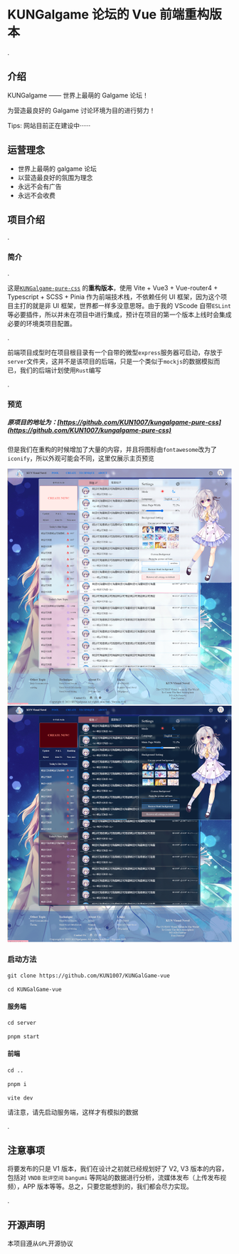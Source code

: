 # KUNGalgame 论坛的 Vue 前端重构版本

.

## 介绍

KUNGalgame  ——  世界上最萌的 Galgame 论坛！

为营造最良好的 Galgame 讨论环境为目的进行努力！

Tips: 网站目前正在建设中······



## 运营理念

- 世界上最萌的 galgame 论坛
- 以营造最良好的氛围为理念
- 永远不会有广告
- 永远不会收费



## 项目介绍

.

### 简介

.

这是[`KUNGalgame-pure-css`](https://github.com/KUN1007/kungalgame-pure-css) 的**重构版本**，使用 Vite + Vue3 + Vue-router4 + Typescript + SCSS + Pinia 作为前端技术栈，不依赖任何 UI 框架，因为这个项目主打的就是非 UI 框架，世界都一样多没意思呀。由于我的 VScode 自带`ESLint`等必要插件，所以并未在项目中进行集成，预计在项目的第一个版本上线时会集成必要的环境类项目配置。

.

前端项目成型时在项目根目录有一个自带的微型`express`服务器可启动，存放于`server`文件夹，这并不是该项目的后端，只是一个类似于`mockjs`的数据模拟而已，我们的后端计划使用`Rust`编写

.

### 预览

##### 原项目的地址为：[https://github.com/KUN1007/kungalgame-pure-css](https://github.com/KUN1007/kungalgame-pure-css)

但是我们在重构的时候增加了大量的内容，并且将图标由`fontawesome`改为了`iconify`，所以外观可能会不同，这里仅展示主页预览

![](https://github.com/KUN1007/KUNGalGame-vue/blob/rebuild-color/introduction/images/preview.png)
![](https://github.com/KUN1007/KUNGalGame-vue/blob/rebuild-color/introduction/images/preview-dark.png)

### 启动方法

`git clone https://github.com/KUN1007/KUNGalGame-vue`

`cd KUNGalGame-vue`

#### 服务端

`cd server `

`pnpm start`

#### 前端

`cd ..`

`pnpm i`

`vite dev`

请注意，请先启动服务端，这样才有模拟的数据

.

## 注意事项

将要发布的只是 V1 版本，我们在设计之初就已经规划好了 V2, V3 版本的内容，包括对 `VNDB` `批评空间` `bangumi` 等网站的数据进行分析，流媒体发布（上传发布视频），APP 版本等等。总之，只要您能想到的，我们都会尽力实现。

.

## 开源声明

本项目遵从`GPL`开源协议

